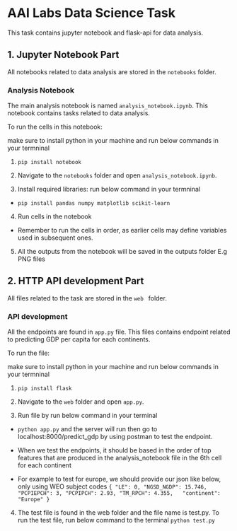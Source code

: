 # AAI Labs Data Science Task

This task contains jupyter notebook and flask-api for data analysis.

## 1. Jupyter Notebook Part

All notebooks related to data analysis are stored in the `notebooks` folder.

### Analysis Notebook

The main analysis notebook is named `analysis_notebook.ipynb`. This notebook contains tasks related to data analysis.

To run the cells in this notebook:

make sure to install python in your machine and run below commands in your termninal

1. `pip install notebook`

2. Navigate to the `notebooks` folder and open `analysis_notebook.ipynb`.

3. Install required libraries:
run below command in your termninal
- `pip install pandas numpy matplotlib scikit-learn`

4. Run cells in the notebook
- Remember to run the cells in order, as earlier cells may define variables used in subsequent ones.

5. All the outputs from the notebook will be saved in the outputs folder E.g PNG files

## 2. HTTP API development Part
All files related to the task are stored in the `web ` folder.

### API development

All the endpoints are found in `app.py` file. This files contains endpoint related to predicting GDP per capita for each continents.

To run the file:

make sure to install python in your machine and run below commands in your termninal

1. `pip install flask`

2. Navigate to the `web` folder and open `app.py`.

3. Run file by
run below command in your terminal
- `python app.py`
and the server will run then go to localhost:8000/predict_gdp by using postman to test the endpoint.

- When we test the endpoints, it should be based in the order of top features that are produced in the analysis_notebook file in the 6th cell for each continent

- For example to test for europe, we should provide our json like below, only using WEO subject codes 
`{
    "LE": 0,
    "NGSD_NGDP": 15.746,
    "PCPIEPCH": 3,
    "PCPIPCH": 2.93,
    "TM_RPCH": 4.355,  
    "continent": "Europe"
}`

4. The test file is found in the web folder and the file name is test.py.
To run the test file, run below command to the terminal
`python test.py`
